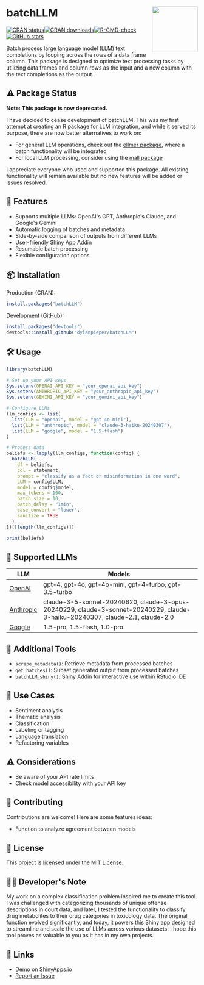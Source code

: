 # batchLLM <img src="inst/batchLLM_hexLogo.png" width="120" align="right"/>

[![CRAN status](https://www.r-pkg.org/badges/version/batchLLM)](https://CRAN.R-project.org/package=batchLLM)[![CRAN downloads](https://cranlogs.r-pkg.org/badges/grand-total/batchLLM)](https://CRAN.R-project.org/package=batchLLM)[![R-CMD-check](https://github.com/dylanpieper/batchLLM/workflows/R-CMD-check/badge.svg)](https://github.com/dylanpieper/batchLLM/actions)[![GitHub stars](https://img.shields.io/github/stars/dylanpieper/batchLLM?style=social)](https://github.com/dylanpieper/batchLLM/stargazers)

Batch process large language model (LLM) text completions by looping across the rows of a data frame column. This package is designed to optimize text processing tasks by utilizing data frames and column rows as the input and a new column with the text completions as the output.

## ⚠️ Package Status

**Note: This package is now deprecated.**

I have decided to cease development of batchLLM. This was my first attempt at creating an R package for LLM integration, and while it served its purpose, there are now better alternatives to work on:

- For general LLM operations, check out the [ellmer package](https://github.com/tidyverse/ellmer), where a batch functionality will be integrated
- For local LLM processing, consider using the [mall package](https://github.com/mlverse/mall)

I appreciate everyone who used and supported this package. All existing functionality will remain available but no new features will be added or issues resolved.

## 🚀 Features

-   Supports multiple LLMs: OpenAI's GPT, Anthropic's Claude, and Google's Gemini
-   Automatic logging of batches and metadata
-   Side-by-side comparison of outputs from different LLMs
-   User-friendly Shiny App Addin
-   Resumable batch processing
-   Flexible configuration options

## 📦 Installation

Production (CRAN):

``` r
install.packages("batchLLM")
```

Development (GitHub):

``` r
install.packages("devtools")
devtools::install_github("dylanpieper/batchLLM")
```

## 🛠️ Usage

``` r
library(batchLLM)

# Set up your API keys
Sys.setenv(OPENAI_API_KEY = "your_openai_api_key")
Sys.setenv(ANTHROPIC_API_KEY = "your_anthropic_api_key")
Sys.setenv(GEMINI_API_KEY = "your_gemini_api_key")

# Configure LLMs
llm_configs <- list(
  list(LLM = "openai", model = "gpt-4o-mini"),
  list(LLM = "anthropic", model = "claude-3-haiku-20240307"),
  list(LLM = "google", model = "1.5-flash")
)

# Process data
beliefs <- lapply(llm_configs, function(config) {
  batchLLM(
    df = beliefs,
    col = statement,
    prompt = "classify as a fact or misinformation in one word",
    LLM = config$LLM,
    model = config$model,
    max_tokens = 100,
    batch_size = 10,
    batch_delay = "1min",
    case_convert = "lower",
    sanitize = TRUE
  )
})[[length(llm_configs)]]

print(beliefs)
```

## 🤖 Supported LLMs

| LLM                                             | Models                                                                                                                        |
|----------------------|--------------------------------------------------|
| [OpenAI](https://github.com/irudnyts/openai)    | gpt-4, gpt-4o, gpt-4o-mini, gpt-4-turbo, gpt-3.5-turbo                                                                        |
| [Anthropic](https://github.com/yrvelez/claudeR) | claude-3-5-sonnet-20240620, claude-3-opus-20240229, claude-3-sonnet-20240229, claude-3-haiku-20240307, claude-2.1, claude-2.0 |
| [Google](https://github.com/jhk0530/gemini.R)   | 1.5-pro, 1.5-flash, 1.0-pro                                                                                                   |

## 🧰 Additional Tools

-   `scrape_metadata()`: Retrieve metadata from processed batches
-   `get_batches()`: Subset generated output from processed batches
-   `batchLLM_shiny()`: Shiny Addin for interactive use within RStudio IDE

## 🌟 Use Cases

-   Sentiment analysis
-   Thematic analysis
-   Classification
-   Labeling or tagging
-   Language translation
-   Refactoring variables

## ⚠️ Considerations

-   Be aware of your API rate limits
-   Check model accessibility with your API key

## 🤝 Contributing

Contributions are welcome! Here are some features ideas:

-   Function to analyze agreement between models

## 📄 License

This project is licensed under the [MIT License](LICENSE.md).

## 👨‍💻 Developer's Note

My work on a complex classification problem inspired me to create this tool. I was challenged with categorizing thousands of unique offense descriptions in court data, and later, I tested the functionality to classify drug metabolites to their drug categories in toxicology data. The original function evolved significantly, and today, it powers this Shiny app designed to streamline and scale the use of LLMs across various datasets. I hope this tool proves as valuable to you as it has in my own projects.

## 🔗 Links

-   [Demo on ShinyApps.io](https://dylan-pieper.shinyapps.io/BatchLLM/)
-   [Report an Issue](https://github.com/dylanpieper/batchLLM/issues)
